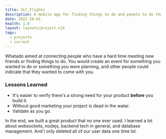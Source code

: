 ```yaml
---
title: SLC_Flights
description: A mobile app for finding things to do and people to do them with.
date: 2022-10-01
health: 1.0
layout: layouts/project.njk
tags: 
  - projects
  - current
---
```


Whatado aimed at connecting people who have a hard time meeting new friends or finding things to do. You would create an event for something you wanted to do or something you were planning, and other people could indicate that they wanted to come with you. 

### Lessons Learned
- It's easier to verify there's a strong need for your product **before** you build it.
- Without good marketing your project is dead in the water. 
- Validate as you go. 

In the end, we built a great product that no one ever used. I learned a lot about websockets, nodejs, backend tech in general, and database management. And I only deleted all of our user data one time lol.
